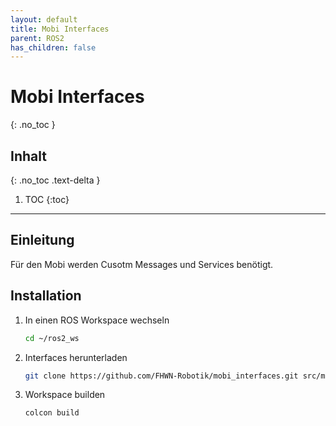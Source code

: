 ```yaml
---
layout: default
title: Mobi Interfaces
parent: ROS2
has_children: false
---
```


# Mobi Interfaces
{: .no_toc }

## Inhalt
{: .no_toc .text-delta }

1. TOC
{:toc}

---

## Einleitung
Für den Mobi werden Cusotm Messages und Services benötigt.

## Installation

1. In einen ROS Workspace wechseln

   ```bash
   cd ~/ros2_ws
   ```

2. Interfaces herunterladen

   ```bash
   git clone https://github.com/FHWN-Robotik/mobi_interfaces.git src/mobi_interfaces
   ```

3. Workspace builden

   ```bash
   colcon build
   ```

